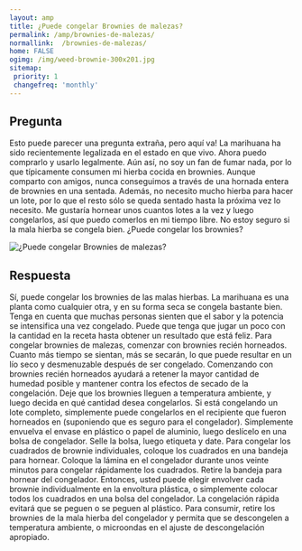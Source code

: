 ```yaml
---
layout: amp
title: ¿Puede congelar Brownies de malezas?  
permalink: /amp/brownies-de-malezas/
normallink:  /brownies-de-malezas/
home: FALSE
ogimg: /img/weed-brownie-300x201.jpg
sitemap:
 priority: 1
 changefreq: 'monthly'
---
```




## Pregunta

Esto puede parecer una pregunta extraña, pero aquí va! La marihuana ha sido recientemente legalizada en el estado en que vivo. Ahora puedo comprarlo y usarlo legalmente. Aún así, no soy un fan de fumar nada, por lo que típicamente consumen mi hierba cocida en brownies. Aunque comparto con amigos, nunca conseguimos a través de una hornada entera de brownies en una sentada. Además, no necesito mucho hierba para hacer un lote, por lo que el resto sólo se queda sentado hasta la próxima vez lo necesito. Me gustaría hornear unos cuantos lotes a la vez y luego congelarlos, así que puedo comerlos en mi tiempo libre. No estoy seguro si la mala hierba se congela bien. ¿Puede congelar los brownies?


![¿Puede congelar Brownies de malezas?](https://sepuedecongelar.com/img/weed-brownie-300x201.jpg "¿Puede congelar Brownies de malezas?" )


## Respuesta

Sí, puede congelar los brownies de las malas hierbas. La marihuana es una planta como cualquier otra, y en su forma seca se congela bastante bien. Tenga en cuenta que muchas personas sienten que el sabor y la potencia se intensifica una vez congelado. Puede que tenga que jugar un poco con la cantidad en la receta hasta obtener un resultado que está feliz.
Para congelar brownies de malezas, comenzar con brownies recién horneados. Cuanto más tiempo se sientan, más se secarán, lo que puede resultar en un lío seco y desmenuzable después de ser congelado. Comenzando con brownies recién horneados ayudará a retener la mayor cantidad de humedad posible y mantener contra los efectos de secado de la congelación. Deje que los brownies lleguen a temperatura ambiente, y luego decida en qué cantidad desea congelarlos.
Si está congelando un lote completo, simplemente puede congelarlos en el recipiente que fueron horneados en (suponiendo que es seguro para el congelador). Simplemente envuelva el envase en plástico o papel de aluminio, luego deslícelo en una bolsa de congelador. Selle la bolsa, luego etiqueta y date. Para congelar los cuadrados de brownie individuales, coloque los cuadrados en una bandeja para hornear. Coloque la lámina en el congelador durante unos veinte minutos para congelar rápidamente los cuadrados.
Retire la bandeja para hornear del congelador. Entonces, usted puede elegir envolver cada brownie individualmente en la envoltura plástica, o simplemente colocar todos los cuadrados en una bolsa del congelador. La congelación rápida evitará que se peguen o se peguen al plástico. Para consumir, retire los brownies de la mala hierba del congelador y permita que se descongelen a temperatura ambiente, o microondas en el ajuste de descongelación apropiado.
